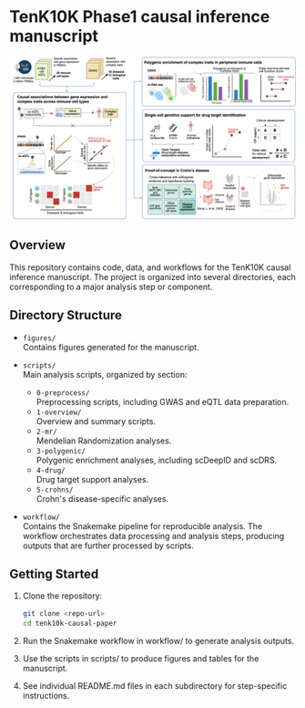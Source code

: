 # TenK10K Phase1 causal inference manuscript

![](figures/biorender/study_design.png)

## Overview

This repository contains code, data, and workflows for the TenK10K causal inference manuscript. The project is organized into several directories, each corresponding to a major analysis step or component.

## Directory Structure

- `figures/`  
  Contains figures generated for the manuscript.

- `scripts/`  
  Main analysis scripts, organized by section:
  - `0-preprocess/`  
    Preprocessing scripts, including GWAS and eQTL data preparation.
  - `1-overview/`  
    Overview and summary scripts.
  - `2-mr/`  
    Mendelian Randomization analyses.
  - `3-polygenic/`  
    Polygenic enrichment analyses, including scDeepID and scDRS.
  - `4-drug/`  
    Drug target support analyses.
  - `5-crohns/`  
    Crohn's disease-specific analyses.

- `workflow/`  
  Contains the Snakemake pipeline for reproducible analysis. The workflow orchestrates data processing and analysis steps, producing outputs that are further processed by scripts.

## Getting Started

1. Clone the repository:
   ```sh
   git clone <repo-url>
   cd tenk10k-causal-paper
   ```

2. Run the Snakemake workflow in workflow/ to generate analysis outputs.

3. Use the scripts in scripts/ to produce figures and tables for the manuscript.

4. See individual README.md files in each subdirectory for step-specific instructions.
